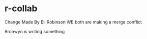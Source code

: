 # r-collab

Change Made By Eli Robinson
WE both are making a merge conflict

Bronwyn is writing something